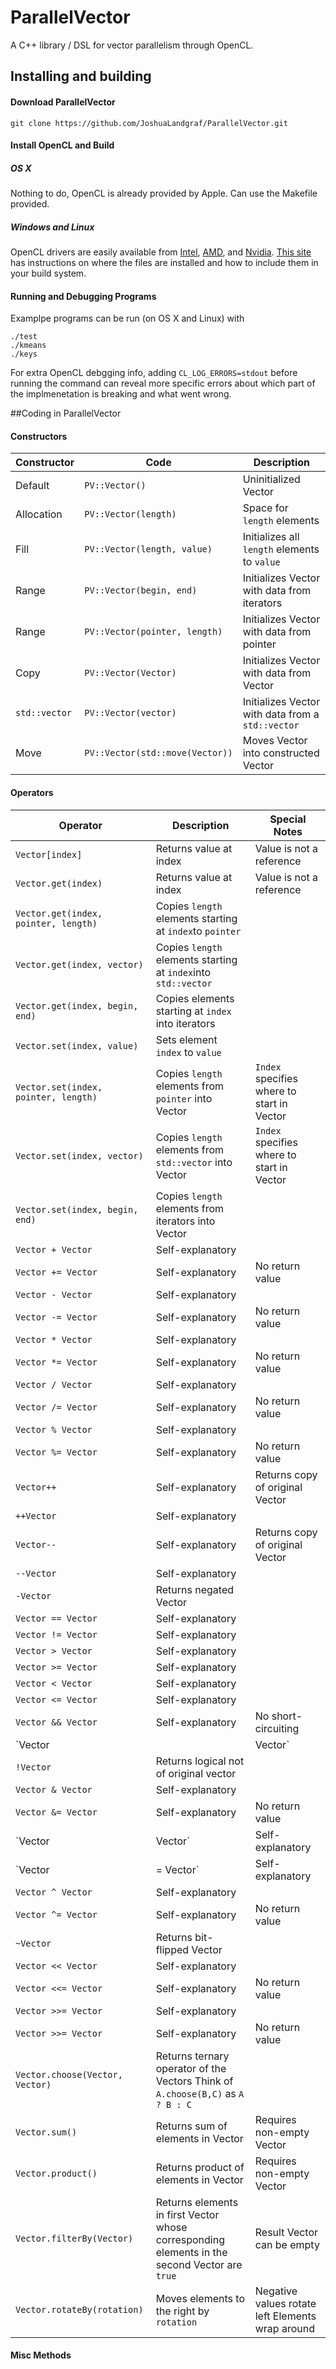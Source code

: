 # ParallelVector

A C++ library / DSL for vector parallelism through OpenCL.

## Installing and building

#### Download ParallelVector
```
git clone https://github.com/JoshuaLandgraf/ParallelVector.git
```
#### Install OpenCL and Build

##### OS X

Nothing to do, OpenCL is already provided by Apple. Can use the Makefile provided.

##### Windows and Linux

OpenCL drivers are easily available from [Intel](https://software.intel.com/en-us/articles/opencl-drivers), [AMD](http://support.amd.com/en-us/kb-articles/Pages/OpenCL2-Driver.aspx), and [Nvidia](http://www.nvidia.com/Download/index.aspx?lang=en-us). [This site](https://www.fixstars.com/en/opencl/book/OpenCLProgrammingBook/first-opencl-program/) has instructions on where the files are installed and how to include them in your build system.

#### Running and Debugging Programs

Examplpe programs can be run (on OS X and Linux) with
```
./test
./kmeans
./keys
```

For extra OpenCL debgging info, adding `CL_LOG_ERRORS=stdout` before running the command can reveal more specific errors about which part of the implmenetation is breaking and what went wrong.

##Coding in ParallelVector

#### Constructors

| Constructor   | Code                            | Description                                       |
|---------------|---------------------------------|---------------------------------------------------|
| Default       | `PV::Vector()`                  | Uninitialized Vector                              |
| Allocation    | `PV::Vector(length)`            | Space for `length` elements                       |
| Fill          | `PV::Vector(length, value)`     | Initializes all `length` elements to `value`      |
| Range         | `PV::Vector(begin, end)`        | Initializes Vector with data from iterators       |
| Range         | `PV::Vector(pointer, length)`   | Initializes Vector with data from pointer         |
| Copy          | `PV::Vector(Vector)`            | Initializes Vector with data from Vector          |
| `std::vector` | `PV::Vector(vector)`            | Initializes Vector with data from a `std::vector` |
| Move          | `PV::Vector(std::move(Vector))` | Moves Vector into constructed Vector              |

#### Operators

| Operator                             | Description                                                                                   | Special Notes                                    |
|--------------------------------------|-----------------------------------------------------------------------------------------------|--------------------------------------------------|
| `Vector[index]`                      | Returns value at index                                                                        | Value is not a reference                         |
| `Vector.get(index)`                  | Returns value at index                                                                        | Value is not a reference                         |
| `Vector.get(index, pointer, length)` | Copies `length` elements starting at `index`to `pointer`                                      |                                                  |
| `Vector.get(index, vector)`          | Copies `length` elements starting at `index`into `std::vector`                                |                                                  |
| `Vector.get(index, begin, end)`      | Copies elements starting at `index` into iterators                                            |                                                  |
| `Vector.set(index, value)`           | Sets element `index` to `value`                                                               |                                                  |
| `Vector.set(index, pointer, length)` | Copies `length` elements from `pointer` into Vector                                           | `Index` specifies where to start in Vector       |
| `Vector.set(index, vector)`          | Copies `length` elements from `std::vector` into Vector                                       | `Index` specifies where to start in Vector       |
| `Vector.set(index, begin, end)`      | Copies `length` elements from iterators into Vector                                           |                                                  |
| `Vector + Vector`                    | Self-explanatory                                                                              |                                                  |
| `Vector += Vector`                   | Self-explanatory                                                                              | No return value                                  |
| `Vector - Vector`                    | Self-explanatory                                                                              |                                                  |
| `Vector -= Vector`                   | Self-explanatory                                                                              | No return value                                  |
| `Vector * Vector`                    | Self-explanatory                                                                              |                                                  |
| `Vector *= Vector`                   | Self-explanatory                                                                              | No return value                                  |
| `Vector / Vector`                    | Self-explanatory                                                                              |                                                  |
| `Vector /= Vector`                   | Self-explanatory                                                                              | No return value                                  |
| `Vector % Vector`                    | Self-explanatory                                                                              |                                                  |
| `Vector %= Vector`                   | Self-explanatory                                                                              | No return value                                  |
| `Vector++`                           | Self-explanatory                                                                              | Returns copy of original Vector                  |
| `++Vector`                           | Self-explanatory                                                                              |                                                  |
| `Vector--`                           | Self-explanatory                                                                              | Returns copy of original Vector                  |
| `--Vector`                           | Self-explanatory                                                                              |                                                  |
| `-Vector`                            | Returns negated Vector                                                                        |                                                  |
| `Vector == Vector`                   | Self-explanatory                                                                              |                                                  |
| `Vector != Vector`                   | Self-explanatory                                                                              |                                                  |
| `Vector > Vector`                    | Self-explanatory                                                                              |                                                  |
| `Vector >= Vector`                   | Self-explanatory                                                                              |                                                  |
| `Vector < Vector`                    | Self-explanatory                                                                              |                                                  |
| `Vector <= Vector`                   | Self-explanatory                                                                              |                                                  |
| `Vector && Vector`                   | Self-explanatory                                                                              | No short-circuiting                              |
| `Vector || Vector`                   | Self-explanatory                                                                              | No short-circuiting                              |
| `!Vector`                            | Returns logical not of original vector                                                        |                                                  |
| `Vector & Vector`                    | Self-explanatory                                                                              |                                                  |
| `Vector &= Vector`                   | Self-explanatory                                                                              | No return value                                  |
| `Vector | Vector`                    | Self-explanatory                                                                              |                                                  |
| `Vector |= Vector`                   | Self-explanatory                                                                              | No return value                                  |
| `Vector ^ Vector`                    | Self-explanatory                                                                              |                                                  |
| `Vector ^= Vector`                   | Self-explanatory                                                                              | No return value                                  |
| `~Vector`                            | Returns bit-flipped Vector                                                                    |                                                  |
| `Vector << Vector`                   | Self-explanatory                                                                              |                                                  |
| `Vector <<= Vector`                  | Self-explanatory                                                                              | No return value                                  |
| `Vector >>= Vector`                  | Self-explanatory                                                                              |                                                  |
| `Vector >>= Vector`                  | Self-explanatory                                                                              | No return value                                  |
| `Vector.choose(Vector, Vector)`      | Returns ternary operator of the Vectors Think of `A.choose(B,C)` as `A ? B : C`               |                                                  |
| `Vector.sum()`                       | Returns sum of elements in Vector                                                             | Requires non-empty Vector                        |
| `Vector.product()`                   | Returns product of elements in Vector                                                         | Requires non-empty Vector                        |
| `Vector.filterBy(Vector)`            | Returns elements in first Vector whose corresponding elements in the second Vector are `true` | Result Vector can be empty                       |
| `Vector.rotateBy(rotation)`          | Moves elements to the right by `rotation`                                                     | Negative values rotate left Elements wrap around |

#### Misc Methods

